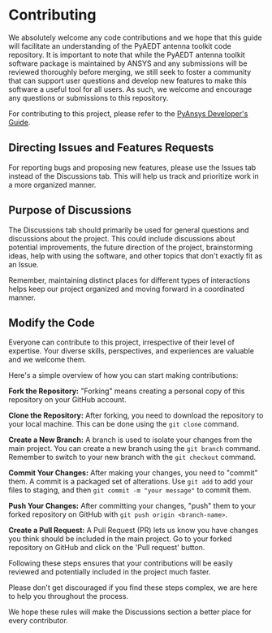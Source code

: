 # Contributing

We absolutely welcome any code contributions and we hope that this
guide will facilitate an understanding of the PyAEDT antenna toolkit code
repository. It is important to note that while the PyAEDT antenna toolkit
software package is maintained by ANSYS and any submissions will be reviewed
thoroughly before merging, we still seek to foster a community that can
support user questions and develop new features to make this software
a useful tool for all users. As such, we welcome and encourage any
questions or submissions to this repository.

For contributing to this project, please refer to the [PyAnsys Developer's Guide].

[PyAnsys Developer's Guide]: https://dev.docs.pyansys.com/index.html

## Directing Issues and Features Requests

For reporting bugs and proposing new features, please use the Issues tab instead of the Discussions tab. This will help us track and prioritize work in a more organized manner.

## Purpose of Discussions

The Discussions tab should primarily be used for general questions and discussions about the project. This could include discussions about potential improvements, the future direction of the project, brainstorming ideas, help with using the software, and other topics that don't exactly fit as an Issue.

Remember, maintaining distinct places for different types of interactions helps keep our project organized and moving forward in a coordinated manner.

## Modify the Code

Everyone can contribute to this project, irrespective of their level of expertise. Your diverse skills, perspectives, and experiences are valuable and we welcome them.

Here's a simple overview of how you can start making contributions:

**Fork the Repository:** "Forking" means creating a personal copy of this repository on your GitHub account.

**Clone the Repository:** After forking, you need to download the repository to your local machine. This can be done using the `git clone` command.

**Create a New Branch:** A branch is used to isolate your changes from the main project. You can create a new branch using the `git branch` command. Remember to switch to your new branch with the `git checkout` command.

**Commit Your Changes:** After making your changes, you need to "commit" them. A commit is a packaged set of alterations. Use `git add` to add your files to staging, and then `git commit -m "your message"` to commit them.

**Push Your Changes:** After committing your changes, "push" them to your forked repository on GitHub with `git push origin <branch-name>`.

**Create a Pull Request:** A Pull Request (PR) lets us know you have changes you think should be included in the main project. Go to your forked repository on GitHub and click on the 'Pull request' button.

Following these steps ensures that your contributions will be easily reviewed and potentially included in the project much faster.

Please don't get discouraged if you find these steps complex, we are here to help you throughout the process.

We hope these rules will make the Discussions section a better place for every contributor.
